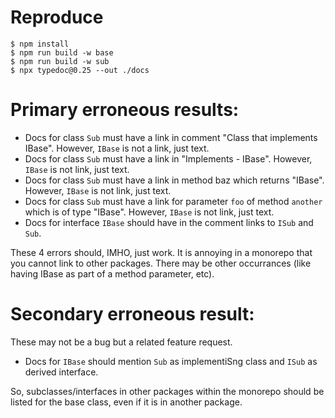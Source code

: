 # Reproduce

```
$ npm install
$ npm run build -w base
$ npm run build -w sub
$ npx typedoc@0.25 --out ./docs
```

# Primary erroneous results:
* Docs for class `Sub` must have a link in comment "Class that implements IBase". However, `IBase` is not a link, just text.
* Docs for class `Sub` must have a link in "Implements - IBase". However, `IBase` is not  link, just text.
* Docs for class `Sub` must have a link in method baz which returns "IBase". However, `IBase` is not  link, just text.
* Docs for class `Sub` must have a link for parameter `foo` of method `another` which is of type "IBase". However, `IBase` is not  link, just text.
* Docs for interface `IBase` should have in the comment links to `ISub` and `Sub`.

These 4 errors should, IMHO, just work. It is annoying in a monorepo that you cannot link to other packages. There may be other occurrances (like having IBase as part of a method parameter, etc).

# Secondary erroneous result:
These may not be a bug but a related feature request. 

* Docs for `IBase` should mention `Sub` as implementiSng class and `ISub` as derived interface.

So, subclasses/interfaces in other packages within the monorepo should be listed for the base class, even if it is in another package.
